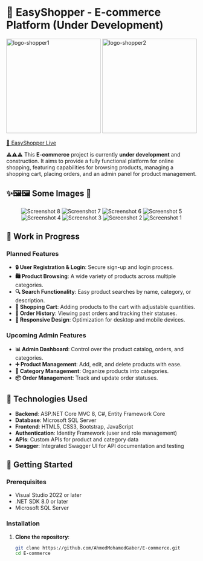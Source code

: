 # 🚧 EasyShopper - E-commerce Platform (Under Development)

<p align="left">
  <img src="https://github.com/user-attachments/assets/b8b82e7b-f09d-49e5-b576-73a0e9995db9" alt="logo-shopper1" width="250"/>
  <img src="https://github.com/user-attachments/assets/b171ea81-4fb1-4f7e-9e60-c95e7bde8a6a" alt="logo-shopper2" width="250"/>
</p>

[🔗 EasyShopper Live](https://easyshopper.runasp.net/)

⚠️⚠️⚠️ This **E-commerce** project is currently **under development** and construction. It aims to provide a fully functional platform for online shopping, featuring capabilities for browsing products, managing a shopping cart, placing orders, and an admin panel for product management.

## ✨🖼️🖼️ Some Images 🌟

<p align="center">
   <img src="https://github.com/user-attachments/assets/c3914508-c4c1-484e-a623-04c6eace1192" alt="Screenshot 8" style="max-width: 80%; height: auto;"/>
   <img src="https://github.com/user-attachments/assets/62cf3fd9-ce2c-4cdc-944d-aa805fd71881" alt="Screenshot 7" style="max-width: 80%; height: auto;"/>
   <img src="https://github.com/user-attachments/assets/eea3fe52-b434-4ee4-b606-c23636c40431" alt="Screenshot 6" style="max-width: 80%; height: auto;"/>
   <img src="https://github.com/user-attachments/assets/a351ea5a-3244-4130-8834-53554b3e5577" alt="Screenshot 5" style="max-width: 80%; height: auto;"/>
   <img src="https://github.com/user-attachments/assets/1289ccfb-d528-4ed8-85bb-357d9d4d2928" alt="Screenshot 4" style="max-width: 80%; height: auto;"/>
   <img src="https://github.com/user-attachments/assets/4fdb9ac5-dc6c-45ea-95dc-dc368ad3b2c0" alt="Screenshot 3" style="max-width: 80%; height: auto;"/>
   <img src="https://github.com/user-attachments/assets/9e9c62be-6213-4399-af8e-e30e85c0ba79" alt="Screenshot 2" style="max-width: 80%; height: auto;"/>
   <img src="https://github.com/user-attachments/assets/c56bf932-4155-49ca-a888-7b5bfca10e8e" alt="Screenshot 1" style="max-width: 80%; height: auto;"/>
</p>



## 🚧 Work in Progress

### Planned Features
- **🔒 User Registration & Login**: Secure sign-up and login process.
- **🛍️ Product Browsing**: A wide variety of products across multiple categories.
- **🔍 Search Functionality**: Easy product searches by name, category, or description.
- **🛒 Shopping Cart**: Adding products to the cart with adjustable quantities.
- **📜 Order History**: Viewing past orders and tracking their statuses.
- **📱 Responsive Design**: Optimization for desktop and mobile devices.

### Upcoming Admin Features
- **📊 Admin Dashboard**: Control over the product catalog, orders, and categories.
- **➕ Product Management**: Add, edit, and delete products with ease.
- **📁 Category Management**: Organize products into categories.
- **📦 Order Management**: Track and update order statuses.

## 🔧 Technologies Used
- **Backend**: ASP.NET Core MVC 8, C#, Entity Framework Core
- **Database**: Microsoft SQL Server
- **Frontend**: HTML5, CSS3, Bootstrap, JavaScript
- **Authentication**: Identity Framework (user and role management)
- **APIs**: Custom APIs for product and category data
- **Swagger**: Integrated Swagger UI for API documentation and testing

## 🚀 Getting Started

### Prerequisites
- Visual Studio 2022 or later
- .NET SDK 8.0 or later
- Microsoft SQL Server

### Installation

1. **Clone the repository**:
   ```bash
   git clone https://github.com/AhmedMohamedGaber/E-commerce.git
   cd E-commerce
